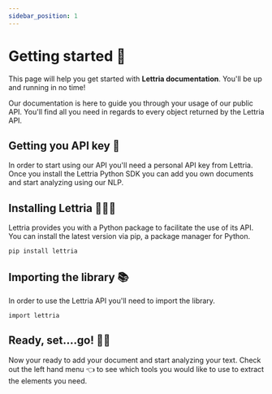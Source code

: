 ```yaml
---
sidebar_position: 1
---
```


# Getting started 🚀

This page will help you get started with **Lettria documentation**. You'll be up and running in no time!

Our documentation is here to guide you through your usage of our public API. You'll find all you need in regards to every object returned by the Lettria API.

## Getting you API key 🔑

In order to start using our API you'll need a personal API key from Lettria. Once you install the Lettria Python SDK you can add you own documents and start analyzing using our NLP.

## Installing Lettria 👨🏻‍💻

Lettria provides you with a Python package to facilitate the use of its API. You can install the latest version via pip, a package manager for Python.

```shell
pip install lettria
```

## Importing the library 📚

In order to use the Lettria API you'll need to import the library.

```shell
import lettria
```
## Ready, set....go! 🏃‍♀️

Now your ready to add your document and start analyzing your text. Check out the left hand menu 👈 to see which tools you would like to use to extract the elements you need. 

